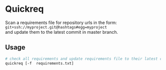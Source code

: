 # Quickreq
Scan a requirements file for repository urls in the form:  
`git+ssh://myproject.git@hashtags#egg=myproject`  
and update them to the latest commit in master branch.

## Usage
```bash
# check all requirements and update requirements file to their latest commit.
quickreq [-f  requirements.txt]
```
